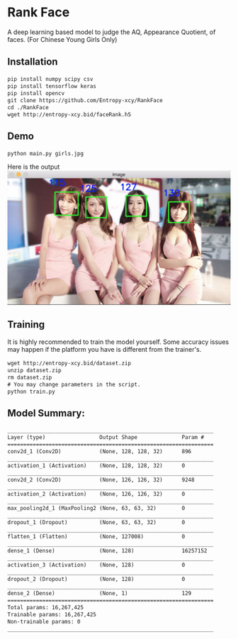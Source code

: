 # Rank Face
A deep learning based model to judge the AQ, Appearance Quotient, of faces. (For Chinese Young Girls Only)
## Installation

```
pip install numpy scipy csv
pip install tensorflow keras
pip install opencv
git clone https://github.com/Entropy-xcy/RankFace
cd ./RankFace
wget http://entropy-xcy.bid/faceRank.h5
```

## Demo
```
python main.py girls.jpg
```
Here is the output
![](demo.jpg)

## Training
It is highly recommended to train the model yourself. Some accuracy issues may happen if the platform you have is different from the trainer's.
```
wget http://entropy-xcy.bid/dataset.zip
unzip dataset.zip
rm dataset.zip
# You may change parameters in the script.
python train.py
```

## Model Summary:
```
_________________________________________________________________
Layer (type)                 Output Shape              Param #   
=================================================================
conv2d_1 (Conv2D)            (None, 128, 128, 32)      896       
_________________________________________________________________
activation_1 (Activation)    (None, 128, 128, 32)      0         
_________________________________________________________________
conv2d_2 (Conv2D)            (None, 126, 126, 32)      9248      
_________________________________________________________________
activation_2 (Activation)    (None, 126, 126, 32)      0         
_________________________________________________________________
max_pooling2d_1 (MaxPooling2 (None, 63, 63, 32)        0         
_________________________________________________________________
dropout_1 (Dropout)          (None, 63, 63, 32)        0         
_________________________________________________________________
flatten_1 (Flatten)          (None, 127008)            0         
_________________________________________________________________
dense_1 (Dense)              (None, 128)               16257152  
_________________________________________________________________
activation_3 (Activation)    (None, 128)               0         
_________________________________________________________________
dropout_2 (Dropout)          (None, 128)               0         
_________________________________________________________________
dense_2 (Dense)              (None, 1)                 129       
=================================================================
Total params: 16,267,425
Trainable params: 16,267,425
Non-trainable params: 0
_________________________________________________________________
```
